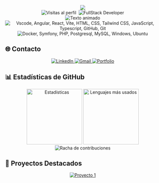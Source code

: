 <div align="center">
  <img src="https://capsule-render.vercel.app/api?type=transparent&section=header&text=¡Hola!%20Soy%20José%20Manuel&fontSize=36&fontColor=22d3ee&animation=fadeIn&fontAlign=50&fontAlignY=40" />
</div>

<div align="center">
  <img src="https://komarev.com/ghpvc/?username=Josema1594&color=blueviolet&style=for-the-badge" alt="Visitas al perfil"/>&nbsp;
  <img src="https://img.shields.io/badge/FullStack%20Developer-%2300b894?style=for-the-badge&logo=code&logoColor=white" alt="FullStack Developer"/>
</div>

<div align="center">
  <img src="https://readme-typing-svg.herokuapp.com/?lines=Desarrollador+Web;Apasionado+por+la+tecnología;Siempre+aprendiendo+algo+nuevo&font=Fira%20Code&center=true&width=440&height=50&duration=4000&pause=1000" alt="Texto animado">
</div>

<div align="center">
  <img src="https://skillicons.dev/icons?i=vscode,angular,react,vite,html,css,tailwind,js,ts,github,git" alt="Vscode, Angular, React, Vite, HTML, CSS, Tailwind CSS, JavaScript, Typescript, GitHub, Git"/>
</div>

<div align="center">
  <img src="https://skillicons.dev/icons?i=docker,symfony,php,postgresql,mysql,windows,ubuntu" alt="Docker, Symfony, PHP, Postgresql, MySQL, Windows, Ubuntu"/>
</div>

## 🌐 Contacto

<div align="center">
  <a href="https://linkedin.com/in/josemaweb/">
    <img src="https://img.shields.io/badge/LinkedIn-0077B5?style=for-the-badge&logo=linkedin&logoColor=white" alt="LinkedIn"/>
  </a>
  <a href="mailto:josemanugm15@gmail.com">
    <img src="https://img.shields.io/badge/josemanugm15@gmail.com-D14836?style=for-the-badge&logo=gmail&logoColor=white" alt="Gmail"/>
  </a>
  <a href="https://josemanuelgarcia.vercel.app/">
    <img src="https://img.shields.io/badge/Portfolio-000000?style=for-the-badge&logo=About.me&logoColor=white" alt="Portfolio"/>
  </a>
</div>


## 📊 Estadísticas de GitHub

<div align="center">
  <img height="180" src="https://github-readme-stats.vercel.app/api?username=Josema1594&show_icons=true&theme=radical&include_all_commits=true&count_private=true" alt="Estadísticas"/>
  <img height="180" src="https://github-readme-stats.vercel.app/api/top-langs/?username=Josema1594&layout=compact&langs_count=8&theme=radical" alt="Lenguajes más usados"/>
</div>

<div align="center">
  <img src="https://github-readme-streak-stats.herokuapp.com/?user=Josema1594&theme=radical" alt="Racha de contribuciones"/>
</div>

## 🎯 Proyectos Destacados

<div align="center">
  <a href="https://github.com/Josema1594/JoseManuelGarcia">
    <img src="https://github-readme-stats.vercel.app/api/pin/?username=Josema1594&repo=JoseManuelGarcia&theme=radical" alt="Proyecto 1"/>
  </a>
